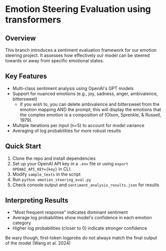 # Emotion Steering Evaluation using transformers

## Overview

This branch introduces a sentiment evaluation framework for our emotion steering project. It assesses how effectively our model can be steered towards or away from specific emotional states.

## Key Features

- Multi-class sentiment analysis using OpenAI's GPT models
- Support for nuanced emotions (e.g., joy, sadness, anger, ambivalence, bittersweet)
    - if you wish to, you can delete ambivalence and bittersweet from the emotion mapping AND the prompt; this will display the emotions that the complex emotion is a composition of (Olson, Sprenkle, & Russell, 1979).
- Multiple iterations per input (n=5) to account for model variance
- Averaging of log probabilities for more robust results

## Quick Start

1. Clone the repo and install dependencies
2. Set up your OpenAI API key in a `.env` file or using ```export OPENAI_API_KEY={key}``` in CLI.
4. Modify `sample_texts` in the script
5. Run `python emotion_steering_eval.py`
6. Check console output and `sentiment_analysis_results.json` for results

## Interpreting Results

- "Most frequent response" indicates dominant sentiment
- Average log probabilities show model's confidence in each emotion category
- Higher log probabilities (closer to 0) indicate stronger confidence

Be wary though, first-token logprobs do not always match the final output of the model (Wang et al. 2024)

